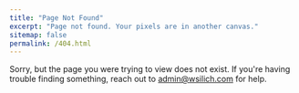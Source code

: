 ```yaml
---
title: "Page Not Found"
excerpt: "Page not found. Your pixels are in another canvas."
sitemap: false
permalink: /404.html
---
```


Sorry, but the page you were trying to view does not exist. If you're having trouble finding something, reach out to [admin@wsilich.com](mailto:admin@wsilich.com) for help.


<!-- <script type="text/javascript">
  var GOOG_FIXURL_LANG = 'en';
  var GOOG_FIXURL_SITE = '{{ site.url }}'
</script> -->
<!-- <script type="text/javascript"
  src="//linkhelp.clients.google.com/tbproxy/lh/wm/fixurl.js">
</script> -->

